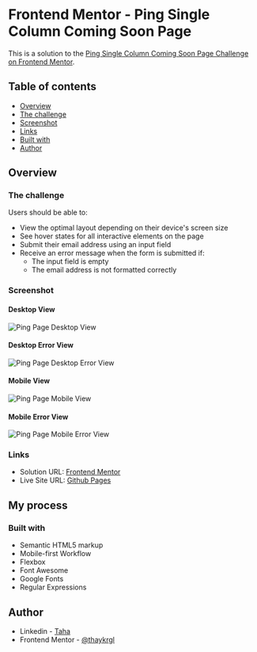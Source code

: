 # Frontend Mentor - Ping Single Column Coming Soon Page

This is a solution to the [Ping Single Column Coming Soon Page Challenge on Frontend Mentor](https://www.frontendmentor.io/challenges/ping-single-column-coming-soon-page-5cadd051fec04111f7b848da).

## Table of contents

- [Overview](#overview)
- [The challenge](#the-challenge)
- [Screenshot](#screenshot)
- [Links](#links)
- [Built with](#built-with)
- [Author](#author)

## Overview

### The challenge

Users should be able to:

- View the optimal layout depending on their device's screen size
- See hover states for all interactive elements on the page
- Submit their email address using an input field
- Receive an error message when the form is submitted if:
  - The input field is empty
  - The email address is not formatted correctly

### Screenshot

#### Desktop View

<img src="./img/ping-desktop.png" alt="Ping Page Desktop View">

#### Desktop Error View

<img src="./img/ping-desktop-error.png" alt="Ping Page Desktop Error View">

#### Mobile View

<img src="./img/ping-mobile.png" alt="Ping Page Mobile View">
</br>

#### Mobile Error View

<img src="./img/ping-mobile-error.png" alt="Ping Page Mobile Error View">

### Links

- Solution URL: [Frontend Mentor](https://www.frontendmentor.io/profile/thaykrgl)
- Live Site URL: [Github Pages](https://thaykrgl.github.io/ping-coming-soon-page/)

## My process

### Built with

- Semantic HTML5 markup
- Mobile-first Workflow
- Flexbox
- Font Awesome
- Google Fonts
- Regular Expressions

## Author

- Linkedin - [Taha](https://www.linkedin.com/in/tahaaykiroglu)
- Frontend Mentor - [@thaykrgl](https://www.frontendmentor.io/profile/thaykrgl)

